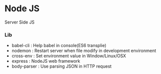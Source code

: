 # Node JS

Server Side JS

### Lib
- babel-cli : Help babel in console(ES6 transplie)
- nodemon : Restart server when file modify in development environment
- cross-env : Set environment value in Window/Linux/OSX
- express : NodeJS web framework
- body-parser : Use parsing JSON in HTTP request
